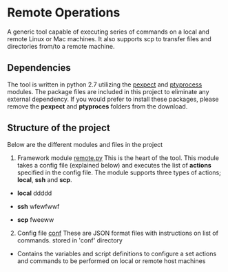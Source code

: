 # Remote Operations
A generic tool capable of executing series of commands on a local and remote Linux or Mac machines. It also supports
scp to transfer files and directories from/to a remote machine.

## Dependencies
The tool is written in python 2.7 utilizing the [pexpect](https://pypi.org/project/pexpect/) and [ptyprocess](https://pypi.org/project/ptyprocess/) modules. 
The package files are included in this project to eliminate any external dependency. If you would prefer to install these packages, please remove the **pexpect** and **ptyproces** folders from the download.

## Structure of the project
Below are the different modules and files in the project

1. Framework module [remote.py](https://github.com/ajmalyusuf/cluster-tools/edit/master/remote_commands/remote.py)
This is the heart of the tool. This module takes a config file (explained below) and executes the list of **actions** specified in the config file. The module supports three types of actions; **local**, **ssh** and **scp**.
- **local**
  ddddd

- **ssh**
  wfewfwwf
  
- **scp**
  fweeww

2. Config file [conf](https://github.com/ajmalyusuf/cluster-tools/edit/master/remote_commands/conf)
These are JSON format files with instructions on list of commands. 
stored in 'conf' directory
- Contains the variables and script definitions to configure a set actions and commands to be performed on local or
remote host machines




